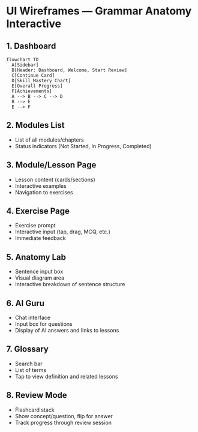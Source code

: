 # UI Wireframes — Grammar Anatomy Interactive

## 1. Dashboard
```mermaid
flowchart TD
  A[Sidebar]
  B[Header: Dashboard, Welcome, Start Review]
  C[Continue Card]
  D[Skill Mastery Chart]
  E[Overall Progress]
  F[Achievements]
  A --> B --> C --> D
  B --> E
  E --> F
```

## 2. Modules List
- List of all modules/chapters
- Status indicators (Not Started, In Progress, Completed)

## 3. Module/Lesson Page
- Lesson content (cards/sections)
- Interactive examples
- Navigation to exercises

## 4. Exercise Page
- Exercise prompt
- Interactive input (tap, drag, MCQ, etc.)
- Immediate feedback

## 5. Anatomy Lab
- Sentence input box
- Visual diagram area
- Interactive breakdown of sentence structure

## 6. AI Guru
- Chat interface
- Input box for questions
- Display of AI answers and links to lessons

## 7. Glossary
- Search bar
- List of terms
- Tap to view definition and related lessons

## 8. Review Mode
- Flashcard stack
- Show concept/question, flip for answer
- Track progress through review session 